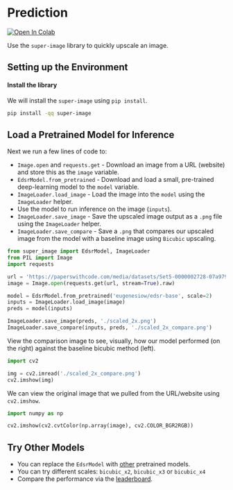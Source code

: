 # Prediction
[![Open In Colab](https://colab.research.google.com/assets/colab-badge.svg)](https://colab.research.google.com/github/eugenesiow/super-image-notebooks/blob/master/notebooks/Upscale_Images_with_Pretrained_super_image_Models.ipynb "Open in Colab")

Use the `super-image` library to quickly upscale an image.

## Setting up the Environment

#### Install the library

We will install the `super-image` using `pip install`.

```bash
pip install -qq super-image
```

## Load a Pretrained Model for Inference

Next we run a few lines of code to:

* `Image.open` and `requests.get` - Download an image from a URL (website) and store this as the `image` variable.
* `EdsrModel.from_pretrained` - Download and load a small, pre-trained deep-learning model to the `model` variable.
* `ImageLoader.load_image` - Load the image into the `model` using the `ImageLoader` helper.
* Use the model to run inference on the image (`inputs`).
* `ImageLoader.save_image` - Save the upscaled image output as a `.png` file using the `ImageLoader` helper.
* `ImageLoader.save_compare` - Save a `.png` that compares our upscaled image from the model with a baseline image using `Bicubic` upscaling.

```python
from super_image import EdsrModel, ImageLoader
from PIL import Image
import requests

url = 'https://paperswithcode.com/media/datasets/Set5-0000002728-07a9793f_zA3bDjj.jpg'
image = Image.open(requests.get(url, stream=True).raw)

model = EdsrModel.from_pretrained('eugenesiow/edsr-base', scale=2)
inputs = ImageLoader.load_image(image)
preds = model(inputs)

ImageLoader.save_image(preds, './scaled_2x.png')
ImageLoader.save_compare(inputs, preds, './scaled_2x_compare.png')
```

View the comparison image to see, visually, how our model performed (on the right) against the baseline bicubic method (left).

```python
import cv2

img = cv2.imread('./scaled_2x_compare.png') 
cv2.imshow(img)
```

We can view the original image that we pulled from the URL/website using `cv2.imshow`.

```python
import numpy as np

cv2.imshow(cv2.cvtColor(np.array(image), cv2.COLOR_BGR2RGB))
```

## Try Other Models

- You can replace the `EdsrModel` with [other](https://huggingface.co/models?filter=super-image) pretrained models.
- You can try different scales: `bicubic_x2`, `bicubic_x3` or `bicubic_x4`
- Compare the performance via the [leaderboard](https://github.com/eugenesiow/super-image#scale-x2).